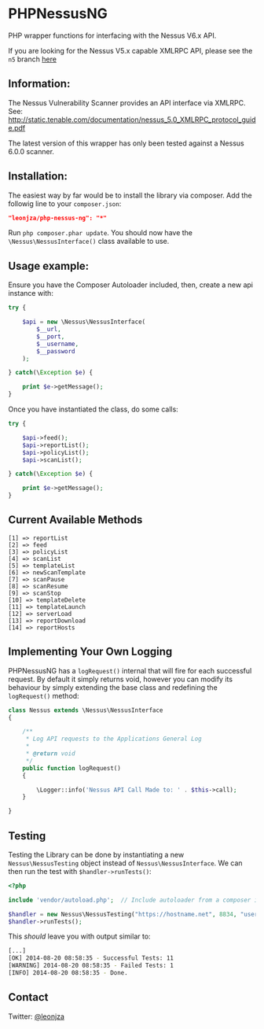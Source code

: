 PHPNessusNG
===========

PHP wrapper functions for interfacing with the Nessus V6.x API.

If you are looking for the Nessus V5.x capable XMLRPC API, please see the `n5` branch [here](https://github.com/leonjza/PHPNessusNG/tree/n5)

Information:
-----------
The Nessus Vulnerability Scanner provides an API interface via XMLRPC.
See: http://static.tenable.com/documentation/nessus_5.0_XMLRPC_protocol_guide.pdf

The latest version of this wrapper has only been tested against a Nessus 6.0.0 scanner.

Installation:
------------
The easiest way by far would be to install the library via composer. Add the followig line to your `composer.json`:

```json
"leonjza/php-nessus-ng": "*"
```

Run `php composer.phar update`. You should now have the `\Nessus\NessusInterface()` class available to use.

Usage example:
---------------

Ensure you have the Composer Autoloader included, then, create a new api instance with:

```php
try {

    $api = new \Nessus\NessusInterface(
        $__url,
        $__port,
        $__username,
        $__password
    );

} catch(\Exception $e) {

    print $e->getMessage();
}
```

Once you have instantiated the class, do some calls:

```php
try {

    $api->feed();
    $api->reportList();
    $api->policyList();
    $api->scanList();

} catch(\Exception $e) {

    print $e->getMessage();
}
```

Current Available Methods
-------------------------

    [1] => reportList
    [2] => feed
    [3] => policyList
    [4] => scanList
    [5] => templateList
    [6] => newScanTemplate
    [7] => scanPause
    [8] => scanResume
    [9] => scanStop
    [10] => templateDelete
    [11] => templateLaunch
    [12] => serverLoad
    [13] => reportDownload
    [14] => reportHosts
    
Implementing Your Own Logging
-----------------------------

PHPNessusNG has a `logRequest()` internal that will fire for each successful request. By default it simply returns void, however you can modify its behaviour by simply extending the base class and redefining the `logRequest()` method:

```php
class Nessus extends \Nessus\NessusInterface
{

    /**
     * Log API requests to the Applications General Log
     *
     * @return void
     */
    public function logRequest()
    {

        \Logger::info('Nessus API Call Made to: ' . $this->call);
    }

}
```
    
Testing
-------

Testing the Library can be done by instantiating a new `Nessus\NessusTesting` object instead of `Nessus\NessusInterface`. We can then run the test with `$handler->runTests()`:

```php
<?php

include 'vendor/autoload.php';  // Include autoloader from a composer install

$handler = new Nessus\NessusTesting("https://hostname.net", 8834, "username", "password");
$handler->runTests();
```

This _should_ leave you with output similar to:

```bash
[...]
[OK] 2014-08-20 08:58:35 - Successful Tests: 11
[WARNING] 2014-08-20 08:58:35 - Failed Tests: 1
[INFO] 2014-08-20 08:58:35 - Done.
```

Contact
-------
Twitter: [@leonjza](https://twitter.com/leonjza)
